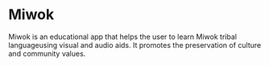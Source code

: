 # Miwok
Miwok is an educational app that helps the user to learn Miwok tribal languageusing visual and audio aids. It promotes the preservation of culture and community values.

